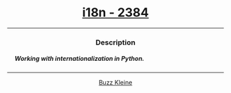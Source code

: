 # [<center>i18n - 2384</center>](https://intranet.hbtn.io/projects/2384)
 ---
 ### <center>Description</center> 
 ##### &emsp; Working with internationalization in Python.
 ---
 [<center>Buzz Kleine</center>](https://github.com/conkobar)
